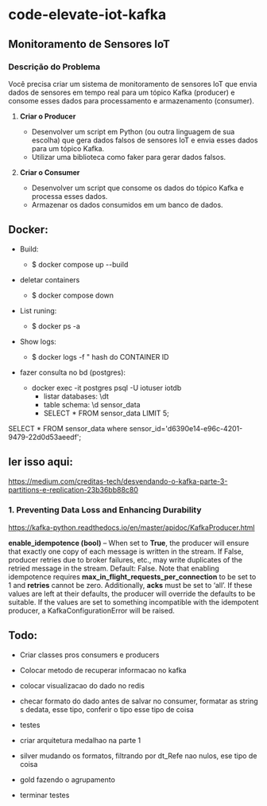 # code-elevate-iot-kafka
## Monitoramento de Sensores IoT

### Descrição do Problema
Você precisa criar um sistema de monitoramento de sensores IoT que envia dados de sensores em tempo real para um tópico Kafka (producer) e consome esses dados para processamento e armazenamento (consumer).

1. **Criar o Producer**
    - Desenvolver um script em Python (ou outra linguagem de sua escolha) que gera dados falsos de sensores IoT e envia esses dados para um tópico Kafka.
    - Utilizar uma biblioteca como faker para gerar dados falsos.

2. **Criar o Consumer**
    - Desenvolver um script que consome os dados do tópico Kafka e processa esses dados.
    - Armazenar os dados consumidos em um banco de dados.


## Docker: 
- Build:
    - $ docker compose up --build

- deletar containers
    - $ docker compose down 

- List runing:
    - $ docker ps -a

- Show logs:
    - $  docker logs -f " hash do CONTAINER ID

- fazer consulta no bd (postgres):
    - docker exec -it postgres psql -U iotuser iotdb 
         - listar databases: \dt
         - table schema: \d sensor_data
         - SELECT * FROM sensor_data LIMIT 5;


SELECT * FROM sensor_data where sensor_id='d6390e14-e96c-4201-9479-22d0d53aeedf';

## ler isso aqui:
https://medium.com/creditas-tech/desvendando-o-kafka-parte-3-partitions-e-replication-23b36bb88c80

### 1. Preventing Data Loss and Enhancing Durability

https://kafka-python.readthedocs.io/en/master/apidoc/KafkaProducer.html

**enable_idempotence (bool)** – When set to **True**, the producer will ensure that exactly one copy of each message is written in the stream. If False, producer retries due to broker failures, etc., may write duplicates of the retried message in the stream. Default: False.
Note that enabling idempotence requires **max_in_flight_requests_per_connection** to be set to 1 and **retries** cannot be zero. Additionally, **acks** must be set to ‘all’. If these values are left at their defaults, the producer will override the defaults to be suitable. If the values are set to something incompatible with the idempotent producer, a KafkaConfigurationError will be raised.


## Todo:

- Criar classes pros consumers e producers
- Colocar metodo de recuperar informacao no kafka
- colocar visualizacao do dado no redis
- checar formato do dado antes de salvar no consumer, formatar as string s dedata, esse tipo, conferir o tipo esse tipo de coisa
- testes

- criar arquitetura medalhao na parte 1
- silver mudando os formatos, filtrando por dt_Refe nao nulos, ese tipo de coisa
- gold fazendo o agrupamento
- terminar testes